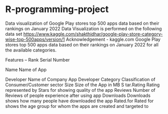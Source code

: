# R-programming-project
Data visualization of Google Play stores top 500 apps data based on their rankings on January 2022 
Data Visualization is performed on the following data set  https://www.kaggle.com/shakthidhar/google-play-store-category-wise-top-500apps/version/1 
Acknowledgement - kaggle.com Google Play stores top 500 apps data based on their rankings on January 2022 for all the available categories. 
 
Features –  Rank Serial Number 
 
Name Name of App 
 
Developer Name of Company App Developer 
Category Classification of  Consumer/Customer sector 
Size Size of the App in MB S
tar.Rating Rating represented by Stars for showing quality of the app 
Reviews Number of Reviews of people experience after using app 
Downloads Downloads shows how many people have downloaded the app 
Rated.for Rated for shows the age group for whom the apps are created and targeted to  
 
